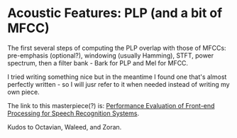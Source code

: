 # Acoustic Features: PLP (and a bit of MFCC)

The first several steps of computing the PLP overlap with those of MFCCs: pre-emphasis (optional?), windowing (usually Hamming), STFT, power spectrum, then a filter bank - Bark for PLP and Mel for MFCC. 

I tried writing something nice but in the meantime I found one that's almost perfectly written - so I will jusr refer to it when needed instead of writing my own piece.

The link to this masterpiece(?) is: [Performance Evaluation of Front-end Processing for Speech Recognition
Systems](https://www.researchgate.net/publication/252254498_Performance_Evaluation_of_Front-end_Processing_for_Speech_Recognition_Systems?enrichId=rgreq-b977083292394bb811ae4ca2fbd6078f-XXX&enrichSource=Y292ZXJQYWdlOzI1MjI1NDQ5ODtBUzoxMDMzOTYyMDM4MjcyMDZAMTQwMTY2Mjk4NDMyMg%3D%3D&el=1_x_2&_esc=publicationCoverPdf). 

Kudos to Octavian, Waleed, and Zoran.
